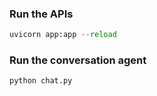 ### Run the APIs
```python
uvicorn app:app --reload
```

### Run the conversation agent
```python
python chat.py
```
